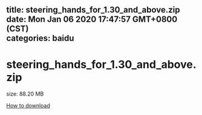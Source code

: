 
title: steering_hands_for_1.30_and_above.zip
date: Mon Jan 06 2020 17:47:57 GMT+0800 (CST)    
categories: baidu
---

# steering_hands_for_1.30_and_above.zip
size: 88.20 MB
 
 

[How to download](https://bpcam.bemobtrk.com/go/2ceec3aa-1ca2-46d6-b9ff-aaa5c184517c?jno=1741)